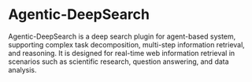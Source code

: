# Agentic-DeepSearch
Agentic-DeepSearch is a deep search plugin for agent-based system, supporting complex task decomposition, multi-step information retrieval, and reasoning. It is designed for real-time web information retrieval in scenarios such as scientific research, question answering, and data analysis.
